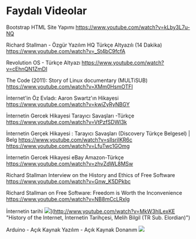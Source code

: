 # Faydalı Videolar

Bootstrap HTML Site Yapımı
https://www.youtube.com/watch?v=kLby3L7u-NQ


Richard Stallman - Özgür Yazılım HQ Türkçe Altyazılı (14 Dakika)
https://www.youtube.com/watch?v=_St4bC9fcfA


Revolution OS - Türkçe Altyazı
https://www.youtube.com/watch?v=cEhnQN1ZmDI


The Code (2011): Story of Linux documentary (MULTiSUB)
https://www.youtube.com/watch?v=XMm0HsmOTFI


İnternet'in Öz Evladı: Aaron Swartz'ın Hikayesi
https://www.youtube.com/watch?v=kwiZyRyNBGY


İnternetin Gercek Hikayesi Tarayıcı Savaşları -Türkçe
https://www.youtube.com/watch?v=VtPzfSDWl3k


İnternetin Gerçek Hikayesi : Tarayıcı Savaşları (Discovery Türkçe Belgesel) | Belg
https://www.youtube.com/watch?v=slIsrilKR6c
https://www.youtube.com/watch?v=LfuTwc1GOmg


İnternetin Gercek Hikayesi eBay Amazon-Türkçe
https://www.youtube.com/watch?v=zhvZdWL8MSw


Richard Stallman Interview on the History and Ethics of Free Software
https://www.youtube.com/watch?v=Gnw_K5DPkbc


Richard Stallman on Free Software: Freedom is Worth the Inconvenience
https://www.youtube.com/watch?v=NB8mCcLRxlg


İnternetin tarihi
![](http://img.youtube.com/vi/MkW3hILexKE/0.jpg)](http://www.youtube.com/watch?v=MkW3hILexKE "History of the Internet, İnternetin Tarihçesi, Melih Bilgil (TR Sub. Elordian)")


Arduino - Açık Kaynak Yazılım - Açık Kaynak Donanım
[![](http://img.youtube.com/vi/UoBUXOOdLXY/0.jpg)](http://www.youtube.com/watch?v=UoBUXOOdLXY "")

